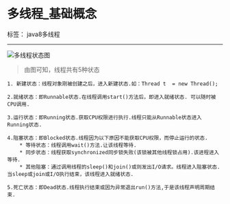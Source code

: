 ﻿# 多线程_基础概念

标签： java8多线程

---

![多线程状态图][1]


> 由图可知，线程共有5种状态

    1. 新建状态：线程对象刚被创建之后，进入新建状态.如：Thread t  = new Thread();
    
    2.就绪状态：即Runnable状态.在线程调用start()方法后，即进入就绪状态. 可以随时被CPU调用.
    
    3.运行状态：即Running状态.获取CPU权限进行执行.线程只能从Runnable状态进入Running状态.
    
    4.阻塞状态：即Blocked状态.线程因为以下原因不能获取CPU权限，而停止运行的状态.
        * 等待状态：线程调用wait()方法.让该线程等待.
        * 同步状态：线程获取synchronized同步锁失败(该锁被其他线程锁占用).该进程进入等待.
        * 其他阻塞：通过调用线程的sleep()和join()或则发出I/O请求。线程进入阻塞状态.当sleep或join或I/O执行结束，该线程进入就绪状态.
    
    5.死亡状态：即Dead状态.线程执行结束或因为异常退出run()方法,于是该线程声明周期结束.
        
        
        
        
        
        
        
        
        
        
        
        
        

  [1]: http://wangkuiwu.github.io/media/pic/java/threads/basic01.jpg